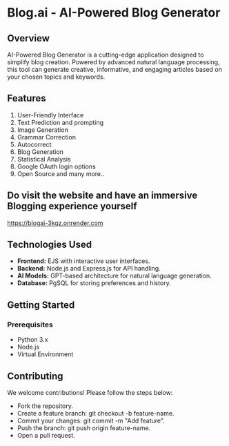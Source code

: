 # Blog.ai - AI-Powered Blog Generator

## Overview
AI-Powered Blog Generator is a cutting-edge application designed to simplify blog creation. Powered by advanced natural language processing, this tool can generate creative, informative, and engaging articles based on your chosen topics and keywords.

## Features
1. User-Friendly Interface
2. Text Prediction and prompting
3. Image Generation
4. Grammar Correction
5. Autocorrect
6. Blog Generation
7. Statistical Analysis
8. Google OAuth login options
9. Open Source
and many more..

## Do visit the website and have an immersive Blogging experience yourself
https://blogai-3kqz.onrender.com

## Technologies Used
- **Frontend:** EJS with interactive user interfaces.
- **Backend:** Node.js and Express.js for API handling.
- **AI Models:** GPT-based architecture for natural language generation.
- **Database:** PgSQL for storing preferences and history.

## Getting Started
### Prerequisites
- Python 3.x
- Node.js
- Virtual Environment

## Contributing
We welcome contributions! Please follow the steps below:
- Fork the repository.
- Create a feature branch: git checkout -b feature-name.
- Commit your changes: git commit -m "Add feature".
- Push the branch: git push origin feature-name.
- Open a pull request.
